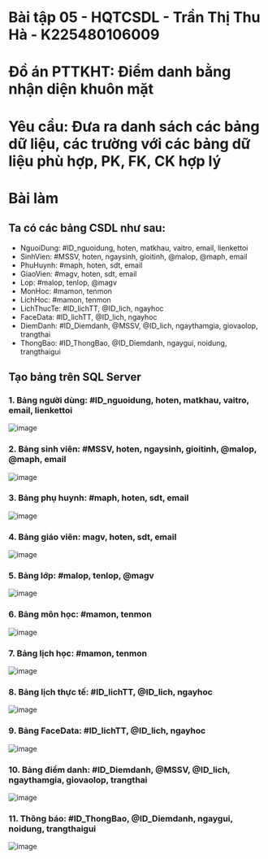 # Bài tập 05 - HQTCSDL - Trần Thị Thu Hà - K225480106009
# Đồ án PTTKHT: Điểm danh bằng nhận diện khuôn mặt 
# Yêu cầu: Đưa ra danh sách các bảng dữ liệu, các trường với các bảng dữ liệu phù hợp, PK, FK, CK hợp lý

# Bài làm
## Ta có các bảng CSDL như sau:
+ NguoiDung: #ID_nguoidung, hoten, matkhau, vaitro, email, lienkettoi
+ SinhVien: #MSSV, hoten, ngaysinh, gioitinh, @malop, @maph, email
+ PhuHuynh: #maph, hoten, sdt, email
+ GiaoVien: #magv, hoten, sdt, email
+ Lop: #malop, tenlop, @magv
+ MonHoc: #mamon, tenmon
+ LichHoc: #mamon, tenmon
+ LichThucTe: #ID_lichTT, @ID_lich, ngayhoc
+ FaceData: #ID_lichTT, @ID_lich, ngayhoc
+ DiemDanh: #ID_Diemdanh, @MSSV, @ID_lich, ngaythamgia, giovaolop, trangthai
+ ThongBao: #ID_ThongBao, @ID_Diemdanh, ngaygui, noidung, trangthaigui
## Tạo bảng trên SQL Server 
### 1. Bảng người dùng: #ID_nguoidung, hoten, matkhau, vaitro, email, lienkettoi
![image](https://github.com/user-attachments/assets/df8bb46d-0021-4941-9b7b-a36006e991a7)
### 2. Bảng sinh viên: #MSSV, hoten, ngaysinh, gioitinh, @malop, @maph, email
![image](https://github.com/user-attachments/assets/8ffea01b-bda0-4f80-8d8b-ef93f644b1cf)
### 3. Bảng phụ huynh: #maph, hoten, sdt, email
![image](https://github.com/user-attachments/assets/a75a8563-fab5-4dfb-badf-90d064b68f54)

### 4. Bảng giáo viên: magv, hoten, sdt, email
![image](https://github.com/user-attachments/assets/615df59a-4b9d-428d-bf78-bb046e4dfdfa)

### 5. Bảng lớp: #malop, tenlop, @magv
![image](https://github.com/user-attachments/assets/0798f36f-13fb-4611-8b23-69c56eebb5a2)

### 6. Bảng môn học: #mamon, tenmon
![image](https://github.com/user-attachments/assets/7a1a71eb-c1e4-4fec-8a1d-3517bf9cdf4f)

### 7. Bảng lịch học: #mamon, tenmon
![image](https://github.com/user-attachments/assets/4130bd5b-0270-4305-9a1b-bbaea9cca044)

### 8. Bảng lịch thực tế: #ID_lichTT, @ID_lich, ngayhoc
![image](https://github.com/user-attachments/assets/e49d76e9-8c0b-4809-b92c-1f2a932d37e3)

### 9. Bảng FaceData: #ID_lichTT, @ID_lich, ngayhoc
![image](https://github.com/user-attachments/assets/444d42be-5aed-423a-9e90-0557aba6f4f1)

### 10. Bảng điểm danh: #ID_Diemdanh, @MSSV, @ID_lich, ngaythamgia, giovaolop, trangthai
![image](https://github.com/user-attachments/assets/ae976c54-501d-4b87-aeac-cf19066e4ccb)

### 11. Thông báo: #ID_ThongBao, @ID_Diemdanh, ngaygui, noidung, trangthaigui
![image](https://github.com/user-attachments/assets/60002538-a75b-4bb7-a4ba-b4a921f5656e)
